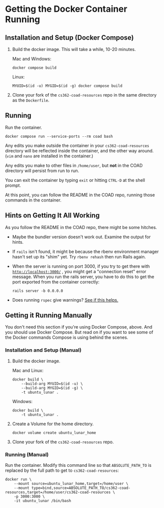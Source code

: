 # Getting the Docker Container Running

## Installation and Setup (Docker Compose)

1. Build the docker image. This will take a while, 10-20 minutes.

   Mac and Windows:

   ```
   docker compose build
   ```

   Linux:

   ```
   MYUID=$(id -u) MYGID=$(id -g) docker compose build
   ```

2. Clone your fork of the `cs362-coad-resources` repo in the same
   directory as the `Dockerfile`.

## Running

Run the container.

```
docker compose run --service-ports --rm coad bash
```

Any edits you make outside the container in your `cs362-coad-resources`
directory will be reflected inside the container, and the other way
around. (`vim` and `nano` are installed in the container.)

Any edits you make to other files in `/home/user`, but **not** in the
COAD directory will persist from run to run.

You can exit the container by typing `exit` or hitting `CTRL-D` at the
shell prompt.

At this point, you can follow the README in the COAD repo, running those
commands in the container.

## Hints on Getting It All Working

As you follow the README in the COAD repo, there might be some hitches.

* Maybe the bundler version doesn't work out. Examine the output for
  hints.

* If `rails` isn't found, it might be because the rbenv environment
  manager hasn't set up its "shim" yet. Try `rbenv rehash` then run
  Rails again.

* When the server is running on port 3000, if you try to get there with
  [`http://localhost:3000/`](http://localhost:3000/) , you might get a
  "connection reset" error message. When you run the rails server, you
  have to do this to get the port exported from the container correctly:

  ```
  rails server -b 0.0.0.0
  ```

* Does running `rspec` give warnings? [See if this
  helps.](https://stackoverflow.com/questions/67773514/getting-warning-already-initialized-constant-on-assets-precompile-at-the-time)
  <!-- TLDR add `gem 'net-http'` to the Gemfile then `bundle install` -->

## Getting it Running Manually

You don't need this section if you're using Docker Compose, above. And
you should use Docker Compose. But read on if you want to see some of
the Docker commands Compose is using behind the scenes.

### Installation and Setup (Manual)

1. Build the docker image.

   Mac and Linux:

   ```
   docker build \
       --build-arg MYUID=$(id -u) \
       --build-arg MYGID=$(id -g) \
       -t ubuntu_lunar .
   ```

   Windows:

   ```
   docker build \
       -t ubuntu_lunar .
   ```

2. Create a Volume for the home directory.

   ```
   docker volume create ubuntu_lunar_home
   ```

3. Clone your fork of the `cs362-coad-resources` repo.

### Running (Manual)

Run the container. Modify this command line so that `ABSOLUTE_PATH_TO`
is replaced by the full path to get to `cs362-coad-resources`:

```
docker run \
    --mount source=ubuntu_lunar_home,target=/home/user \
    --mount type=bind,source=ABSOLUTE_PATH_TO/cs362-coad-resources,target=/home/user/cs362-coad-resources \
    -p 3000:3000 \
    -it ubuntu_lunar /bin/bash
```

